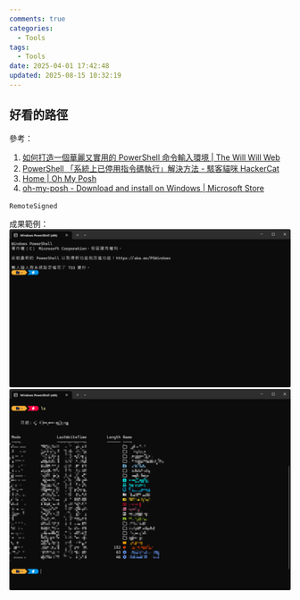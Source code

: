 ```yaml
---
comments: true
categories:
  - Tools
tags:
  - Tools
date: 2025-04-01 17:42:48
updated: 2025-08-15 10:32:19
---
```

## 好看的路徑

參考：

1. [如何打造一個華麗又實用的 PowerShell 命令輸入環境 | The Will Will Web](https://blog.miniasp.com/post/2021/11/24/PowerShell-prompt-with-Oh-My-Posh-and-Windows-Terminal)
2. [PowerShell 「系統上已停用指令碼執行」解決方法 - 駭客貓咪 HackerCat](https://hackercat.org/windows/powershell-cannot-be-loaded-because-the-execution-of-scripts-is-disabled-on-this-system)
3. [Home | Oh My Posh](https://ohmyposh.dev/)
4. [oh-my-posh - Download and install on Windows | Microsoft Store](https://apps.microsoft.com/detail/xp8k0hkjfrxgck?hl=en-US&gl=US)

`RemoteSigned`

成果範例：  
![](../../../assets/images/Terminal_oh%20my%20posh.png)![](../../../assets/images/Terminal_posh%20ls.png)